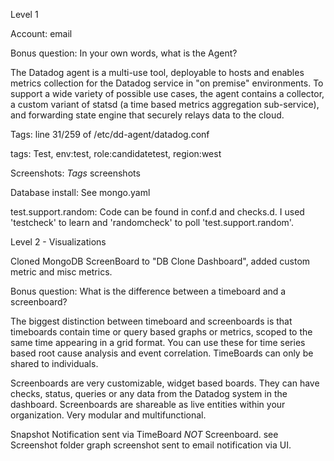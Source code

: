 Level 1 

Account: email

Bonus question: In your own words, what is the Agent?

The Datadog agent is a multi-use tool, deployable to hosts and enables metrics collection for the Datadog service in "on premise" environments. To support a wide variety of possible use cases, the agent contains a collector, a custom variant of statsd (a time based metrics aggregation sub-service), and forwarding state engine that securely relays data to the cloud.

Tags: line 31/259 of /etc/dd-agent/datadog.conf

tags: Test, env:test, role:candidatetest, region:west

Screenshots: *Tags* screenshots
 
 Database install: See mongo.yaml
 
 test.support.random: Code can be found in conf.d and checks.d. I used 'testcheck' to learn and 'randomcheck' to poll 'test.support.random'. 
 
Level 2 - Visualizations

Cloned MongoDB ScreenBoard to "DB Clone Dashboard", added custom metric and misc metrics.

Bonus question: What is the difference between a timeboard and a screenboard?

The biggest distinction between timeboard and screenboards is that timeboards contain time or query based graphs or metrics, scoped to the same time appearing in a grid format. You can use these for time series based root cause analysis and event correlation. TimeBoards can only be shared to individuals.

Screenboards are very customizable, widget based boards. They can have checks, status, queries or any data from the Datadog system in the dashboard. Screenboards are shareable as live entities within your organization. Very modular and multifunctional. 

Snapshot Notification sent via TimeBoard *NOT* Screenboard. see Screenshot folder graph screenshot sent to email notification via UI.
